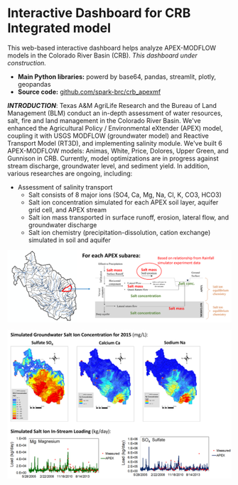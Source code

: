 # Interactive Dashboard for CRB Integrated model
This web-based interactive dashboard helps analyze APEX-MODFLOW models in the Colorado River Basin (CRB). *This dashboard under construction.*
- **Main Python libraries:** powerd by base64, pandas, streamlit, plotly, geopandas
- **Source code:** [github.com/spark-brc/crb_apexmf](https://github.com/spark-brc/crb_apexmf)

***INTRODUCTION***: Texas A&M AgriLife Research and the Bureau of Land Management (BLM) conduct an in-depth assessment of water resources, salt, fire and land management in the Colorado River Basin. We've enhanced the Agricultural Policy / Environmental eXtender (APEX) model, coupling it with USGS MODFLOW (groundwater model) and Reactive Transport Model (RT3D), and implementing salinity module. We've built 6 APEX-MODFLOW models: Animas, White, Price, Dolores, Upper Green, and Gunnison in CRB. Currently, model optimizations are in progress against stream discharge, groundwater level, and sediment yield. In addition, various researches are ongoing, including:
- Assessment of salinity transport
	- Salt consists of 8 major ions (SO4, Ca, Mg, Na, Cl, K, CO3, HCO3)
	- Salt ion concentration simulated for each APEX soil layer, aquifer grid cell, and APEX stream
	- Salt ion mass transported in surface runoff, erosion, lateral flow, and groundwater discharge
	- Salt ion chemistry (precipitation-dissolution, cation exchange) simulated in soil and aquifer



<p align="center"><img src="https://github.com/spark-brc/crb_apexmf/blob/main/resources/pics/salt_flow.png?raw=true" width="1000"></p>
<p align="center"><img src="https://github.com/spark-brc/crb_apexmf/blob/main/resources/pics/salt_results.png?raw=true" width="1000"></p>
